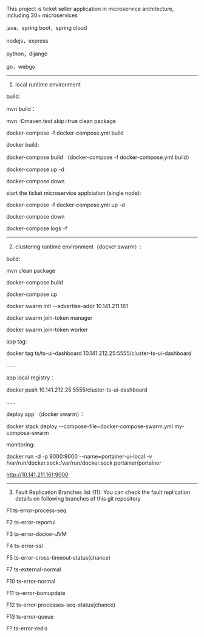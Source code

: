 

This project is ticket seller application in microservice architecture, including 30+ microservices

java，spring boot，spring cloud

nodejs，express

python，dijango

go，webgo



------------------------------------------------------------------

1. local runtime environment

build:

mvn build：

mvn -Dmaven.test.skip=true clean package

docker-compose -f docker-compose.yml build


docker build:

docker-compose build
（docker-compose -f docker-compose.yml build）

docker-compose up -d

docker-compose down



start the ticket microservice applciation (single node):

docker-compose -f docker-compose.yml up -d

docker-compose down

docker-compose logs -f




------------------------------------------------------------------

2. clustering runtime environment（docker swarm）:

build:

mvn clean package

docker-compose build

docker-compose up

docker swarm init --advertise-addr 10.141.211.161

docker swarm join-token manager

docker swarm join-token worker



app tag:

docker tag ts/ts-ui-dashboard 10.141.212.25:5555/cluster-ts-ui-dashboard

......


app local registry：

docker push 10.141.212.25:5555/cluster-ts-ui-dashboard

......



deploy app （docker swarm）：

docker stack deploy --compose-file=docker-compose-swarm.yml my-compose-swarm



monitoring:

docker run -d -p 9000:9000 --name=portainer-ui-local -v /var/run/docker.sock:/var/run/docker.sock portainer/portainer

http://10.141.211.161:9000




----------------------------------------------------------------

3. Fault Replication Branches list (11): You can check the fault replication details on following branches of this git repository

F1 
ts-error-process-seq

F2
ts-error-reportui

F3
ts-error-docker-JVM

F4
ts-error-ssl

F5
ts-error-cross-timeout-status(chance)

F7
ts-external-normal

F10
ts-error-normal

F11
ts-error-bomupdate

F12
ts-error-processes-seq-status(chance)

F13 
ts-error-queue

F?
ts-error-redis





